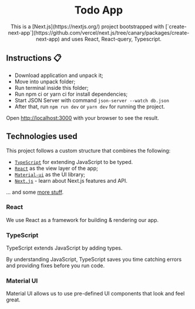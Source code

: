 <div align="center">
  <h1>Todo App</h1>
  <p>This is a [Next.js](https://nextjs.org/) project bootstrapped with [`create-next-app`](https://github.com/vercel/next.js/tree/canary/packages/create-next-app) and uses React, React-query, Typescript.</p>
</div>

## Instructions 📋

* Download application and unpack it;
* Move into unpack folder;
* Run terminal inside this folder;
* Run npm ci or yarn ci for install dependencies;
* Start JSON Server with command `json-server --watch db.json`
* After that, run `npm run dev` or `yarn dev` for running the project.


Open [http://localhost:3000](http://localhost:3000) with your browser to see the result.

## Technologies used

This project follows a custom structure that combines the following:

- [`TypeScript`](https://www.typescriptlang.org/) for extending JavaScript to be typed.
- [`React`](https://reactjs.org/) as the view layer of the app;
- [`Material-ui`](https://mui.com/) as the UI library;
- [`Next.js`](https://nextjs.org/docs) - learn about Next.js features and API.

... and some [more stuff](./package.json).

### React

We use React as a framework for building & rendering our app.

### TypeScript

TypeScript extends JavaScript by adding types.

By understanding JavaScript, TypeScript saves you time catching errors and providing fixes before you run code.

### Material UI

Material UI allows us to use pre-defined UI components that look and feel great.
